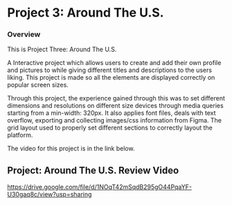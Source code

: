 # Project 3: Around The U.S.

### Overview

This is Project Three: Around The U.S.

A Interactive project which allows users to create and add their own profile and pictures to while giving different titles and descriptions to the users liking. This project is made so all the elements are displayed correctly on popular screen sizes.

Through this project, the experience gained through this was to set different dimensions and resolutions on different size devices through media queries starting from a min-width: 320px. It also applies font files, deals with text overflow, exporting and collecting images/css information from Figma. The grid layout used to properly set different sections to correctly layout the platform.

The video for this project is in the link below.

## Project: Around The U.S. Review Video

https://drive.google.com/file/d/1NOqT42mSqdB295gO44PqaYF-U30gaq8c/view?usp=sharing

